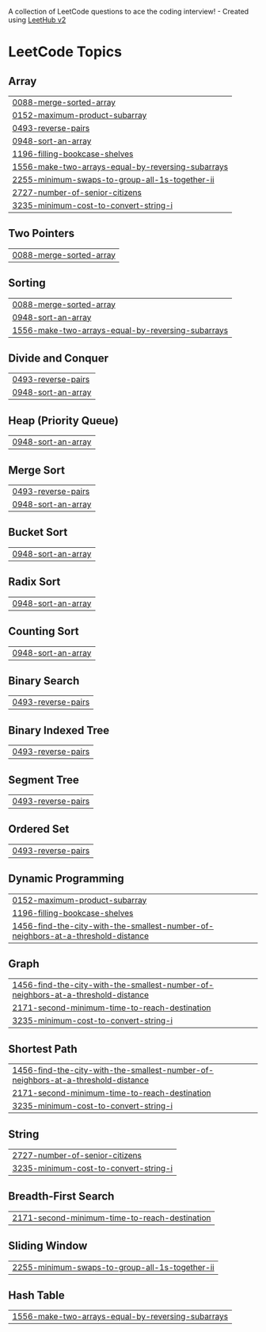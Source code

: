 A collection of LeetCode questions to ace the coding interview! - Created using [LeetHub v2](https://github.com/arunbhardwaj/LeetHub-2.0)
<!---LeetCode Topics Start-->
# LeetCode Topics
## Array
|  |
| ------- |
| [0088-merge-sorted-array](https://github.com/kartavyamantri/DSA-Questions/tree/master/0088-merge-sorted-array) |
| [0152-maximum-product-subarray](https://github.com/kartavyamantri/DSA-Questions/tree/master/0152-maximum-product-subarray) |
| [0493-reverse-pairs](https://github.com/kartavyamantri/DSA-Questions/tree/master/0493-reverse-pairs) |
| [0948-sort-an-array](https://github.com/kartavyamantri/DSA-Questions/tree/master/0948-sort-an-array) |
| [1196-filling-bookcase-shelves](https://github.com/kartavyamantri/DSA-Questions/tree/master/1196-filling-bookcase-shelves) |
| [1556-make-two-arrays-equal-by-reversing-subarrays](https://github.com/kartavyamantri/DSA-Questions/tree/master/1556-make-two-arrays-equal-by-reversing-subarrays) |
| [2255-minimum-swaps-to-group-all-1s-together-ii](https://github.com/kartavyamantri/DSA-Questions/tree/master/2255-minimum-swaps-to-group-all-1s-together-ii) |
| [2727-number-of-senior-citizens](https://github.com/kartavyamantri/DSA-Questions/tree/master/2727-number-of-senior-citizens) |
| [3235-minimum-cost-to-convert-string-i](https://github.com/kartavyamantri/DSA-Questions/tree/master/3235-minimum-cost-to-convert-string-i) |
## Two Pointers
|  |
| ------- |
| [0088-merge-sorted-array](https://github.com/kartavyamantri/DSA-Questions/tree/master/0088-merge-sorted-array) |
## Sorting
|  |
| ------- |
| [0088-merge-sorted-array](https://github.com/kartavyamantri/DSA-Questions/tree/master/0088-merge-sorted-array) |
| [0948-sort-an-array](https://github.com/kartavyamantri/DSA-Questions/tree/master/0948-sort-an-array) |
| [1556-make-two-arrays-equal-by-reversing-subarrays](https://github.com/kartavyamantri/DSA-Questions/tree/master/1556-make-two-arrays-equal-by-reversing-subarrays) |
## Divide and Conquer
|  |
| ------- |
| [0493-reverse-pairs](https://github.com/kartavyamantri/DSA-Questions/tree/master/0493-reverse-pairs) |
| [0948-sort-an-array](https://github.com/kartavyamantri/DSA-Questions/tree/master/0948-sort-an-array) |
## Heap (Priority Queue)
|  |
| ------- |
| [0948-sort-an-array](https://github.com/kartavyamantri/DSA-Questions/tree/master/0948-sort-an-array) |
## Merge Sort
|  |
| ------- |
| [0493-reverse-pairs](https://github.com/kartavyamantri/DSA-Questions/tree/master/0493-reverse-pairs) |
| [0948-sort-an-array](https://github.com/kartavyamantri/DSA-Questions/tree/master/0948-sort-an-array) |
## Bucket Sort
|  |
| ------- |
| [0948-sort-an-array](https://github.com/kartavyamantri/DSA-Questions/tree/master/0948-sort-an-array) |
## Radix Sort
|  |
| ------- |
| [0948-sort-an-array](https://github.com/kartavyamantri/DSA-Questions/tree/master/0948-sort-an-array) |
## Counting Sort
|  |
| ------- |
| [0948-sort-an-array](https://github.com/kartavyamantri/DSA-Questions/tree/master/0948-sort-an-array) |
## Binary Search
|  |
| ------- |
| [0493-reverse-pairs](https://github.com/kartavyamantri/DSA-Questions/tree/master/0493-reverse-pairs) |
## Binary Indexed Tree
|  |
| ------- |
| [0493-reverse-pairs](https://github.com/kartavyamantri/DSA-Questions/tree/master/0493-reverse-pairs) |
## Segment Tree
|  |
| ------- |
| [0493-reverse-pairs](https://github.com/kartavyamantri/DSA-Questions/tree/master/0493-reverse-pairs) |
## Ordered Set
|  |
| ------- |
| [0493-reverse-pairs](https://github.com/kartavyamantri/DSA-Questions/tree/master/0493-reverse-pairs) |
## Dynamic Programming
|  |
| ------- |
| [0152-maximum-product-subarray](https://github.com/kartavyamantri/DSA-Questions/tree/master/0152-maximum-product-subarray) |
| [1196-filling-bookcase-shelves](https://github.com/kartavyamantri/DSA-Questions/tree/master/1196-filling-bookcase-shelves) |
| [1456-find-the-city-with-the-smallest-number-of-neighbors-at-a-threshold-distance](https://github.com/kartavyamantri/DSA-Questions/tree/master/1456-find-the-city-with-the-smallest-number-of-neighbors-at-a-threshold-distance) |
## Graph
|  |
| ------- |
| [1456-find-the-city-with-the-smallest-number-of-neighbors-at-a-threshold-distance](https://github.com/kartavyamantri/DSA-Questions/tree/master/1456-find-the-city-with-the-smallest-number-of-neighbors-at-a-threshold-distance) |
| [2171-second-minimum-time-to-reach-destination](https://github.com/kartavyamantri/DSA-Questions/tree/master/2171-second-minimum-time-to-reach-destination) |
| [3235-minimum-cost-to-convert-string-i](https://github.com/kartavyamantri/DSA-Questions/tree/master/3235-minimum-cost-to-convert-string-i) |
## Shortest Path
|  |
| ------- |
| [1456-find-the-city-with-the-smallest-number-of-neighbors-at-a-threshold-distance](https://github.com/kartavyamantri/DSA-Questions/tree/master/1456-find-the-city-with-the-smallest-number-of-neighbors-at-a-threshold-distance) |
| [2171-second-minimum-time-to-reach-destination](https://github.com/kartavyamantri/DSA-Questions/tree/master/2171-second-minimum-time-to-reach-destination) |
| [3235-minimum-cost-to-convert-string-i](https://github.com/kartavyamantri/DSA-Questions/tree/master/3235-minimum-cost-to-convert-string-i) |
## String
|  |
| ------- |
| [2727-number-of-senior-citizens](https://github.com/kartavyamantri/DSA-Questions/tree/master/2727-number-of-senior-citizens) |
| [3235-minimum-cost-to-convert-string-i](https://github.com/kartavyamantri/DSA-Questions/tree/master/3235-minimum-cost-to-convert-string-i) |
## Breadth-First Search
|  |
| ------- |
| [2171-second-minimum-time-to-reach-destination](https://github.com/kartavyamantri/DSA-Questions/tree/master/2171-second-minimum-time-to-reach-destination) |
## Sliding Window
|  |
| ------- |
| [2255-minimum-swaps-to-group-all-1s-together-ii](https://github.com/kartavyamantri/DSA-Questions/tree/master/2255-minimum-swaps-to-group-all-1s-together-ii) |
## Hash Table
|  |
| ------- |
| [1556-make-two-arrays-equal-by-reversing-subarrays](https://github.com/kartavyamantri/DSA-Questions/tree/master/1556-make-two-arrays-equal-by-reversing-subarrays) |
<!---LeetCode Topics End-->